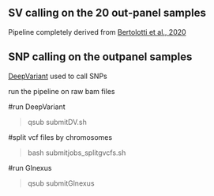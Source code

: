 ## SV calling on the 20 out-panel samples

Pipeline completely derived from [Bertolotti et al., 2020](https://www.nature.com/articles/s41467-020-18972-x)

## SNP calling on the outpanel samples

[DeepVariant](https://www.nature.com/articles/nbt.4235) used to call SNPs 

run the pipeline on raw bam files

#run DeepVariant
>qsub submitDV.sh

#split vcf files by chromosomes
>bash submitjobs_splitgvcfs.sh

#run Glnexus
>qsub submitGlnexus
